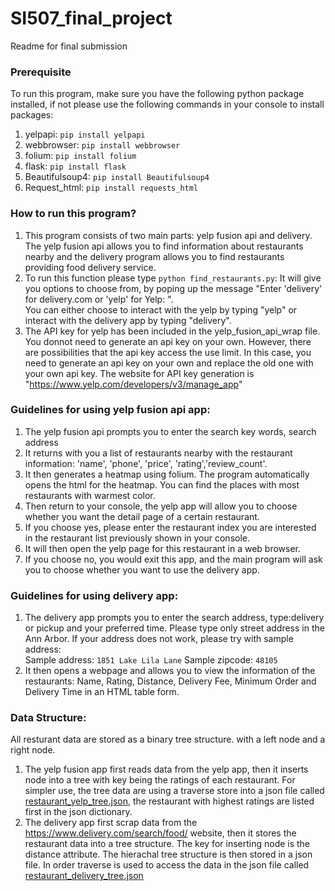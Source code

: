 # SI507_final_project
Readme for final submission </br>
### Prerequisite
To run this program, make sure you have the following python package installed, if not please use the following commands in your console to install packages:
1. yelpapi: `pip install yelpapi`
2. webbrowser: `pip install webbrowser` 
3. folium: `pip install folium`
4. flask: `pip install flask`
5. Beautifulsoup4:  `pip install Beautifulsoup4`
6. Request_html: `pip install requests_html` </br>
### How to run this program?
1. This program consists of two main parts: yelp fusion api and delivery. The yelp fusion api allows you to find information about restaurants nearby and the delivery program allows you to find restaurants providing food delivery service.
2. To run this function please type `python find_restaurants.py`: It will give you options to choose from, by poping up the message "Enter 'delivery' for delivery.com or 'yelp' for Yelp: ". </br>
You can either choose to interact with the yelp by typing "yelp" or interact with the delivery app by typing "delivery". </br>
3. The API key for yelp has been included in the yelp_fusion_api_wrap file. You donnot need to generate an api key on your own. However, there are possibilities that the api key access the use limit. In this case, you need to generate an api key on your own and replace the old one with your own api key. The website for API key generation is "https://www.yelp.com/developers/v3/manage_app"
### Guidelines for using yelp fusion api app:
1. The yelp fusion api prompts you to enter the search key words, search address
2. It returns with you a list of restaurants nearby with the restaurant information: 'name', 'phone', 'price', 'rating','review_count'.
3. It then generates a heatmap using folium. The program automatically opens the html for the heatmap. You can find the places with most restaurants with warmest color.
4. Then return to your console, the yelp app will allow you to choose whether you want the detail page of a certain restaurant.
5. If you choose yes, please enter the restaurant index you are interested in the restaurant list previously shown in your console.
6. It will then open the yelp page for this restaurant in a web browser.
7. If you choose no, you would exit this app, and the main program will ask you to choose whether you want to use the delivery app.
### Guidelines for using delivery app:
1. The delivery app prompts you to enter the search address, type:delivery or pickup and your preferred time. Please type only street address in the Ann Arbor.  If your address does not work, please try with sample address: <br>
Sample address: `1851 Lake Lila Lane`
Sample zipcode: `48105`
2. It then opens a webpage and allows you to view the information of the restaurants: Name, Rating, Distance, Delivery Fee, Minimum Order and Delivery Time in an HTML table form. <br>
### Data Structure:
All resturant data are stored as a binary tree structure. with a left node and a right node.
1. The yelp fusion app first reads data from the yelp app, then it inserts node into a tree with key being the ratings of each restaurant. For simpler use, the tree data are using a traverse store into a json file called [restaurant_yelp_tree.json](restaurant_yelp_tree.json), the restaurant with highest ratings are listed first in the json dictionary.
2. The delivery app first scrap data from the https://www.delivery.com/search/food/ website, then it stores the restaurant data into a tree structure. The key for inserting node is the distance attribute. The hierachal tree structure is then stored in a json file. In order traverse is used to access the data in the json file called [restaurant_delivery_tree.json](restaurant_delivery_tree.json)



